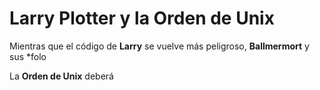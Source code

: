 # Larry Plotter y la Orden de Unix

Mientras que el código de **Larry** se vuelve más peligroso,
**Ballmermort** y sus *folo

La **Orden de Unix** deberá

